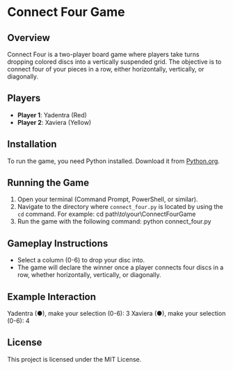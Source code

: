 # Connect Four Game
## Overview
Connect Four is a two-player board game where players take turns dropping colored discs into a vertically suspended grid. The objective is to connect four of your pieces in a row, either horizontally, vertically, or diagonally.
## Players
- **Player 1**: Yadentra (Red)
- **Player 2**: Xaviera (Yellow)
## Installation
To run the game, you need Python installed. Download it from [Python.org](https://www.python.org/downloads/).
## Running the Game

1. Open your terminal (Command Prompt, PowerShell, or similar).
2. Navigate to the directory where `connect_four.py` is located by using the `cd` command. For example:
cd path\to\your\ConnectFourGame
3. Run the game with the following command:
   python connect_four.py
## Gameplay Instructions
- Select a column (0-6) to drop your disc into.
- The game will declare the winner once a player connects four discs in a row, whether horizontally, vertically, or diagonally.
## Example Interaction
Yadentra (●), make your selection (0-6): 3
Xaviera (●), make your selection (0-6): 4
## License
This project is licensed under the MIT License.
